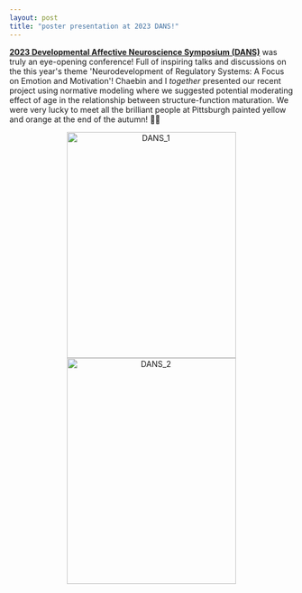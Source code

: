 ```yaml
---
layout: post
title: "poster presentation at 2023 DANS!"
---
```


[**2023 Developmental Affective Neuroscience Symposium (DANS)**](https://www.dans.pitt.edu/) was truly an eye-opening conference! Full of inspiring talks and discussions on the this year's theme 'Neurodevelopment of Regulatory Systems: A Focus on Emotion and Motivation'!
Chaebin and I _together_ presented our recent project using normative modeling where we suggested potential moderating effect of age in the relationship between structure-function maturation. 
We were very lucky to meet all the brilliant people at Pittsburgh painted yellow and orange at the end of the autumn! 🍂🍁 

<p align="center">
   <img src="https://github.com/suzanpark/suzanpark.github.io/assets/143306172/1b0e8783-8894-4c56-ba18-215fb4ec51f9" alt="DANS_1" width="300" height="400"/> <img src="https://github.com/suzanpark/suzanpark.github.io/assets/143306172/737b3df4-6455-4b02-b955-39e04b15af65" alt="DANS_2" width="300" height="400"/>
</p>

